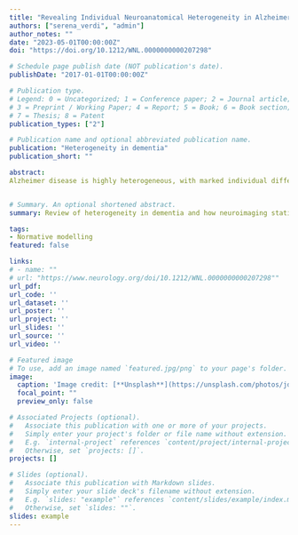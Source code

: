 ```yaml
---
title: "Revealing Individual Neuroanatomical Heterogeneity in Alzheimer Disease Using Neuroanatomical Normative Modeling"
authors: ["serena_verdi", "admin"]
author_notes: ""
date: "2023-05-01T00:00:00Z"
doi: "https://doi.org/10.1212/WNL.0000000000207298"

# Schedule page publish date (NOT publication's date).
publishDate: "2017-01-01T00:00:00Z"

# Publication type.
# Legend: 0 = Uncategorized; 1 = Conference paper; 2 = Journal article;
# 3 = Preprint / Working Paper; 4 = Report; 5 = Book; 6 = Book section;
# 7 = Thesis; 8 = Patent
publication_types: ["2"]

# Publication name and optional abbreviated publication name.
publication: "Heterogeneity in dementia"
publication_short: ""

abstract:
Alzheimer disease is highly heterogeneous, with marked individual differences in clinical presentation and neurobiology. To explore this, we used neuroanatomical normative modeling to index regional patterns of variability in cortical thickness. We aimed to characterize individual differences and outliers in cortical thickness in patients with AD, people with mild cognitive impairment (MCI), and controls. Furthermore, we assessed the relationships between cortical thickness heterogeneity and cognitive function, β-amyloid, phosphorylated-tau, and ApoE genotype. Finally, we examined whether cortical thickness heterogeneity was predictive of conversion from MCI to AD.Cortical thickness measurements across 148 brain regions were obtained from T1-weighted MRI scans from 62 sites of the Alzheimer's Disease Neuroimaging Initiative. AD was determined by clinical and neuropsychological examination with no comorbidities present. Participants with MCI had reported memory complaints, and controls were cognitively normal. A neuroanatomical normative model indexed cortical thickness distributions using a separate healthy reference data set (n = 33,072), which used hierarchical Bayesian regression to predict cortical thickness per region using age and sex, while adjusting for site noise. Z-scores per region were calculated, resulting in a Z-score brain map per participant. Regions with Z-scores <−1.96 were classified as outliers.Patients with AD (n = 206) had a median of 12 outlier regions (out of a possible 148), with the highest proportion of outliers (47%) in the parahippocampal gyrus. For 62 regions, over 90% of these patients had cortical thicknesses within the normal range. Patients with AD had more outlier regions than people with MCI (n = 662) or controls (n = 159) (F(2, 1,022) = 95.39, p = 2.0 × 10−16). They were also more dissimilar to each other than people with MCI or controls (F(2, 1,024) = 209.42, p = 2.2 × 10−16). A greater number of outlier regions were associated with worse cognitive function, CSF protein concentrations, and an increased risk of converting from MCI to AD within 3 years (hazard ratio 1.028, 95% CI 1.016–1.039, p = 1.8 × 10−16). Individualized normative maps of cortical thickness highlight the heterogeneous effect of AD on the brain. Regional outlier estimates have the potential to be a marker of disease and could be used to track an individual's disease progression or treatment response in clinical trials.


# Summary. An optional shortened abstract.
summary: Review of heterogeneity in dementia and how neuroimaging statistical techniques enable modelling of heterogeneity in the brain. We propose that the application of  normative modelling methods to dementia neuroimaging studies as a promising avenue to mapping regional variations at the individual level

tags:
- Normative modelling
featured: false

links:
# - name: ""
# url: "https://www.neurology.org/doi/10.1212/WNL.0000000000207298""
url_pdf:
url_code: ''
url_dataset: ''
url_poster: ''
url_project: ''
url_slides: ''
url_source: ''
url_video: ''

# Featured image
# To use, add an image named `featured.jpg/png` to your page's folder. 
image:
  caption: 'Image credit: [**Unsplash**](https://unsplash.com/photos/jdD8gXaTZsc)'
  focal_point: ""
  preview_only: false

# Associated Projects (optional).
#   Associate this publication with one or more of your projects.
#   Simply enter your project's folder or file name without extension.
#   E.g. `internal-project` references `content/project/internal-project/index.md`.
#   Otherwise, set `projects: []`.
projects: []

# Slides (optional).
#   Associate this publication with Markdown slides.
#   Simply enter your slide deck's filename without extension.
#   E.g. `slides: "example"` references `content/slides/example/index.md`.
#   Otherwise, set `slides: ""`.
slides: example
---
```


<!-- {{% callout note %}}
Click the *Cite* button above to demo the feature to enable visitors to import publication metadata into their reference management software.
{{% /callout %}}

{{% callout note %}}
Click the *Slides* button above to demo Academic's Markdown slides feature.
{{% /callout %}}

Supplementary notes can be added here, including [code and math](https://sourcethemes.com/academic/docs/writing-markdown-latex/). -->

